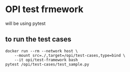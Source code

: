 # OPI test frmework

will be using pytest

## to run the test cases

```Shell
docker run --rm --network host \
    --mount src=./,target=/opi/test-cases,type=bind \
    --it opi/test-framework bash
pytest /opi/test-cases/test_sample.py
```
